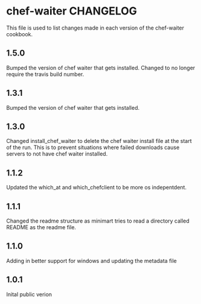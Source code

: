 chef-waiter CHANGELOG
=========================

This file is used to list changes made in each version of the chef-waiter cookbook.

1.5.0
-------

Bumped the version of chef waiter that gets installed.
Changed to no longer require the travis build number.

1.3.1
-------

Bumped the version of chef waiter that gets installed.

1.3.0
-------

Changed install_chef_waiter to delete the chef waiter install file at the start of the run. This is to prevent situations where failed downloads cause servers to not have chef waiter installed.

1.1.2
-------

Updated the which_at and which_chefclient to be more os indepentdent.

1.1.1
-------

Changed the readme structure as minimart tries to read a directory called README as the readme file.

1.1.0
-------

Adding in better support for windows and updating the metadata file

1.0.1
-------

Inital public verion
